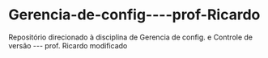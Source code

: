 # Gerencia-de-config----prof-Ricardo
Repositório direcionado à disciplina de Gerencia de config. e Controle de versão --- prof. Ricardo modificado

